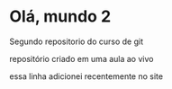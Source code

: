 # Olá, mundo 2
 Segundo repositorio do curso de git

 repositório criado em uma aula ao vivo

essa linha adicionei recentemente no site 
